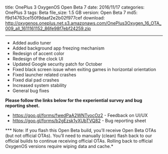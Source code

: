 title: OnePlus 3 OxygenOS Open Beta 7
date: 2016/11/17
categories: OnePlus 3
tags: Beta
file_size: 1.5 GB
version: Open Beta 7
md5: f9d14763ce150f9daaf2e2b02f977cef
download: http://oxygenos.oneplus.net.s3.amazonaws.com/OnePlus3Oxygen_16_OTA_009_all_1611161152_86fe98f7ebf24259.zip

---
* Added audio tuner
* Added background app freezing mechanism
* Redesign of accent color
* Redesign of the clock UI
* Updated Google security patch for October
* Fixed black screen issue when exiting games in horizontal orientation
* Fixed launcher related crashes
* Fixed dial pad crashes
* Increased system stability 
* General bug fixes



**Please follow the links below for the experiential survey and bug reporting sheet.**
* https://goo.gl/forms/fwedPaA2WNTvocOz2 - Feedback on UI/UX
* https://goo.gl/forms/b2gEzsk1yXUbTVQ82 - Bug reporting sheet

*** Note: If you flash this Open Beta build, you’ll receive Open Beta OTAs (but not official OTAs). You’ll need to manually (clean) flash back to our official builds to continue receiving official OTAs. Rolling back to official OxygenOS versions require wiping data and cache.*